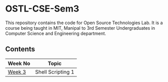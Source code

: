 # OSTL-CSE-Sem3

This repository contains the code for Open Source Technologies Lab. It is a course being taught in MIT, Manipal to 3rd Semester Undergraduates in Computer Science and Engineering department. 

## Contents
| Week No | Topic |
| --------|-------|
| [Week 3](Week3)| Shell Scripting 1|
